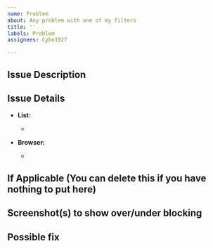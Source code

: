 ```yaml
---
name: Problem
about: Any problem with one of my filters
title: ''
labels: Problem
assignees: Cybo1927

---
```


## Issue Description
<!-- Please provide a detailed description of the problem you're having -->

## Issue Details
<!-- The information requested is to help recreate the problem you're having to provide the best fix -->

- **List:**
  - <!-- (e.g. Filters Adaptation) -->

- **Browser:**
  - <!-- (e.g. Firefox) -->

## If Applicable (You can delete this if you have nothing to put here)
## Screenshot(s) to show over/under blocking
## Possible fix


